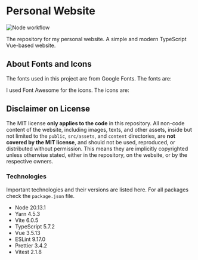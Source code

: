 # Personal Website

![Node workflow](https://github.com/ferrum56/personal-site/actions/workflows/node.js.yml/badge.svg)

The repository for my personal website. A simple and modern TypeScript Vue-based website.

## About Fonts and Icons

The fonts used in this project are from Google Fonts. The fonts are:

I used Font Awesome for the icons. The icons are:

## Disclaimer on License

The MIT license **only applies to the code** in this repository. All non-code content of the website, including images, texts, and other assets, inside but not limited to the `public`, `src/assets`, and `content` directories, are **not covered by the MIT license**, and should not be used, reproduced, or distributed without permission. This means they are implicitly copyrighted unless otherwise stated, either in the repository, on the website, or by the respective owners.

### Technologies

Important technologies and their versions are listed here. For all packages check the `package.json` file.

- Node 20.13.1 
- Yarn 4.5.3
- Vite 6.0.5
- TypeScript 5.7.2
- Vue 3.5.13
- ESLint 9.17.0
- Prettier 3.4.2
- Vitest 2.1.8
